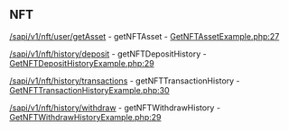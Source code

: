 ## NFT

[/sapi/v1/nft/user/getAsset](https://developers.binance.com/docs/nft/rest-api/Get-NFT-Asset) - getNFTAsset - [GetNFTAssetExample.php:27](/examples/nft/nft/GetNFTAssetExample.php#L27)

[/sapi/v1/nft/history/deposit](https://developers.binance.com/docs/nft/rest-api/Get-NFT-Deposit-History) - getNFTDepositHistory - [GetNFTDepositHistoryExample.php:29](/examples/nft/nft/GetNFTDepositHistoryExample.php#L29)

[/sapi/v1/nft/history/transactions](https://developers.binance.com/docs/nft/rest-api/Get-NFT-Transaction-History) - getNFTTransactionHistory - [GetNFTTransactionHistoryExample.php:30](/examples/nft/nft/GetNFTTransactionHistoryExample.php#L30)

[/sapi/v1/nft/history/withdraw](https://developers.binance.com/docs/nft/rest-api/Get-NFT-Withdraw-History) - getNFTWithdrawHistory - [GetNFTWithdrawHistoryExample.php:29](/examples/nft/nft/GetNFTWithdrawHistoryExample.php#L29)

